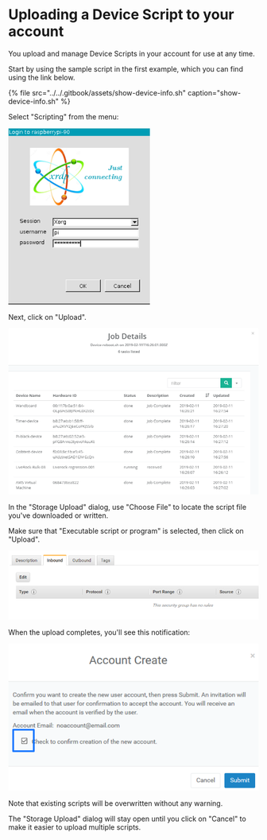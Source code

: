 # Uploading a Device Script to your account

You upload and manage Device Scripts in your account for use at any time.

Start by using the sample script in the first example, which you can find using the link below.

{% file src="../../.gitbook/assets/show-device-info.sh" caption="show-device-info.sh" %}

Select "Scripting" from the menu:

![](../../.gitbook/assets/image%20%28144%29.png)

Next, click on "Upload".

![](../../.gitbook/assets/image%20%2877%29.png)

In the "Storage Upload" dialog, use "Choose File" to locate the script file you've downloaded or written.

Make sure that "Executable script or program" is selected, then click on "Upload".

![](../../.gitbook/assets/image%20%28115%29.png)

When the upload completes, you'll see this notification:

![](../../.gitbook/assets/image%20%2816%29.png)

Note that existing scripts will be overwritten without any warning.

The "Storage Upload" dialog will stay open until you click on "Cancel" to make it easier to upload multiple scripts.

